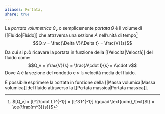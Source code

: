 ```yaml
---
aliases: Portata,
share: true
---
```

La *portata volumetrica* $Q_v$ o semplicemente *portata* $Q$ è il volume di [[Fluido|Fluido]] che attraversa una sezione $A$ nell’unità di tempo[^1]:
$$Q_v = \frac{\Delta V}{\Delta t} = \frac{V}{s}$$

Da cui si può ricavare la portata in funzione della [[Velocità|Velocità]] del fluido come:
$$Q_v = \frac{V}{s} = \frac{A\cdot l}{s} = A\cdot v$$
Dove $A$ è la sezione del condotto e $v$ la velocità media del fluido.

È possibile esprimere la portata in funzione della [[Massa volumica|Massa volumica]] del fluido attraverso la [[Portata massica|Portata massica]].

[^1]: $[Q_v] = [L^2\cdot LT^{-1}] = [L^3T^{-1}] \qquad \text{udm}_\text{SI} = \ce{\frac{m^3}{s}}$